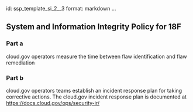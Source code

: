 id: ssp_template_si_2__3
format: markdown
...
## System and Information Integrity Policy for 18F

### Part a

cloud.gov operators measure the time between flaw identification
and flaw remediation

### Part b

cloud.gov operators teams establish an incident response plan for taking corrective actions. The cloud.gov incident response plan is documented at https://docs.cloud.gov/ops/security-ir/
